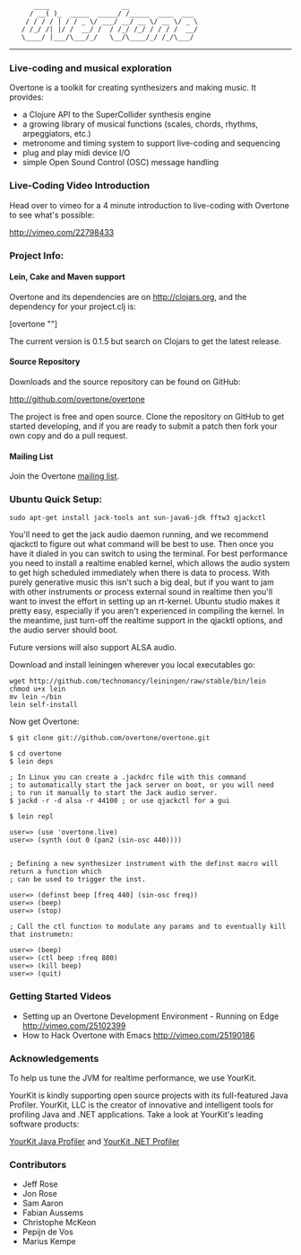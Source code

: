           ____                  __
         / __( )_  _____  _____/ /_____  ____  ___
        / / / / | / / _ \/ ___/ __/ __ \/ __ \/ _ \
       / /_/ /| |/ /  __/ /  / /_/ /_/ / / / /  __/
       \____/ |___/\___/_/   \__/\____/_/ /_/\___/

---------------------------------------------------------

### Live-coding and musical exploration

Overtone is a toolkit for creating synthesizers and making music.  It provides:

* a Clojure API to the SuperCollider synthesis engine
* a growing library of musical functions (scales, chords, rhythms, arpeggiators, etc.)
* metronome and timing system to support live-coding and sequencing
* plug and play midi device I/O
* simple Open Sound Control (OSC) message handling

### Live-Coding Video Introduction

Head over to vimeo for a 4 minute introduction to live-coding with Overtone to see what's
possible:

  http://vimeo.com/22798433

### Project Info:

#### Lein, Cake and Maven support

Overtone and its dependencies are on http://clojars.org, and the dependency for
your project.clj is:

[overtone "<version>"]

The current version is 0.1.5 but search on Clojars to get the latest
release.

#### Source Repository

Downloads and the source repository can be found on GitHub:

  http://github.com/overtone/overtone

The project is free and open source.  Clone the repository on GitHub to get
started developing, and if you are ready to submit a patch then fork your own
copy and do a pull request.

#### Mailing List

Join the Overtone <a href="http://groups.google.com/group/overtone">mailing list</a>.

### Ubuntu Quick Setup:

    sudo apt-get install jack-tools ant sun-java6-jdk fftw3 qjackctl

You'll need to get the jack audio daemon running, and we recommend qjackctl to
figure out what command will be best to use.  Then once you have it dialed in you can
switch to using the terminal.  For best performance you need to install a
realtime enabled kernel, which allows the audio system to get high scheduled
immediately when there is data to process.  With purely generative music this
isn't such a big deal, but if you want to jam with other instruments or process
external sound in realtime then you'll want to invest the effort in setting up
an rt-kernel.  Ubuntu studio makes it pretty easy, especially if you aren't
experienced in compiling the kernel.  In the meantime, just turn-off the
realtime support in the qjacktl options, and the audio server should boot.

Future versions will also support ALSA audio.

Download and install leiningen wherever you local executables go:

    wget http://github.com/technomancy/leiningen/raw/stable/bin/lein
    chmod u+x lein
    mv lein ~/bin
    lein self-install

Now get Overtone:

    $ git clone git://github.com/overtone/overtone.git

    $ cd overtone
    $ lein deps

    ; In Linux you can create a .jackdrc file with this command
    ; to automatically start the jack server on boot, or you will need
    ; to run it manually to start the Jack audio server.
    $ jackd -r -d alsa -r 44100 ; or use qjackctl for a gui

    $ lein repl

    user=> (use 'overtone.live)
    user=> (synth (out 0 (pan2 (sin-osc 440))))


    ; Defining a new synthesizer instrument with the definst macro will return a function which
    ; can be used to trigger the inst.

    user=> (definst beep [freq 440] (sin-osc freq))
    user=> (beep)
    user=> (stop)

    ; Call the ctl function to modulate any params and to eventually kill that instrumetn:

    user=> (beep)
    user=> (ctl beep :freq 880)
    user=> (kill beep)
    user=> (quit)


### Getting Started Videos

* Setting up an Overtone Development Environment - Running on Edge http://vimeo.com/25102399
* How to Hack Overtone with Emacs http://vimeo.com/25190186

### Acknowledgements

To help us tune the JVM for realtime performance, we use YourKit.

YourKit is kindly supporting open source projects with its full-featured Java Profiler.
YourKit, LLC is the creator of innovative and intelligent tools for profiling
Java and .NET applications. Take a look at YourKit's leading software products:

[YourKit Java Profiler](http://www.yourkit.com/java/profiler/index.jsp) and
[YourKit .NET Profiler](http://www.yourkit.com/.net/profiler/index.jsp)

### Contributors

* Jeff Rose
* Jon Rose
* Sam Aaron
* Fabian Aussems
* Christophe McKeon
* Pepijn de Vos
* Marius Kempe
